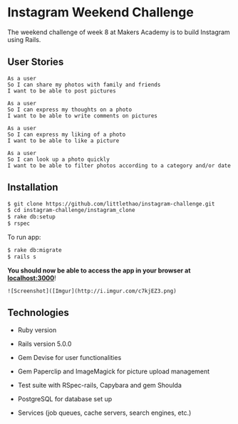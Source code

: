 # Instagram Weekend Challenge

The weekend challenge of week 8 at Makers Academy is to build Instagram using Rails.

## User Stories

```
As a user  
So I can share my photos with family and friends   
I want to be able to post pictures

As a user
So I can express my thoughts on a photo
I want to be able to write comments on pictures  

As a user   
So I can express my liking of a photo  
I want to be able to like a picture  

As a user  
So I can look up a photo quickly  
I want to be able to filter photos according to a category and/or date  
```

## Installation

```sh
$ git clone https://github.com/littlethao/instagram-challenge.git
$ cd instagram-challenge/instagram_clone
$ rake db:setup
$ rspec
```

To run app:

```sh
$ rake db:migrate
$ rails s
```

**You should now be able to access the app in your browser at [localhost:3000](http://localhost:3000)**!

```
![Screenshot]([Imgur](http://i.imgur.com/c7kjEZ3.png)
```

## Technologies

* Ruby version

* Rails version 5.0.0

* Gem Devise for user functionalities

* Gem Paperclip and ImageMagick for picture upload management

* Test suite with RSpec-rails, Capybara and gem Shoulda

* PostgreSQL for database set up

* Services (job queues, cache servers, search engines, etc.)
